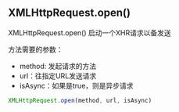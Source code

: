 
## XMLHttpRequest.open()
XMLHttpRequest.open() 启动一个XHR请求以备发送

方法需要的参数：
* method: 发起请求的方法
* url：往指定URL发送请求
* isAsync：如果是true，则是异步请求
```js
XMLHttpRequest.open(method, url, isAsync)
```